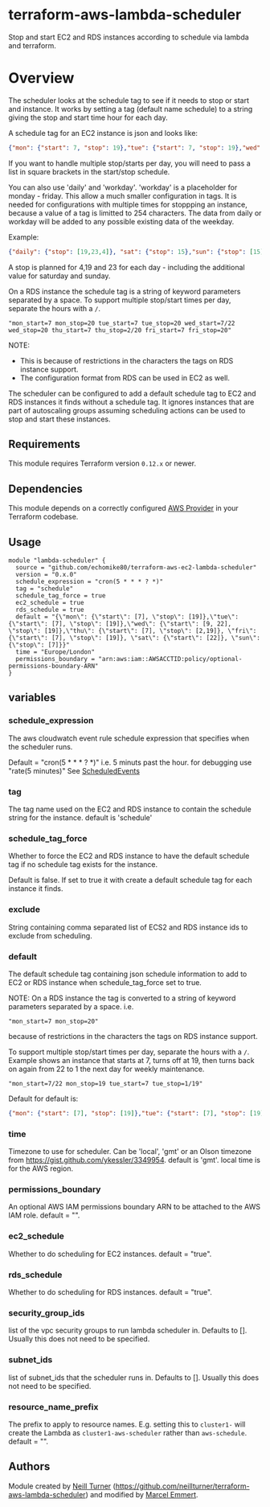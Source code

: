 # terraform-aws-lambda-scheduler
Stop and start EC2 and RDS instances according to schedule via lambda and terraform.

# Overview

The scheduler looks at the schedule tag to see if it needs to stop or start and instance.
It works by setting a tag (default name schedule) to a string giving the stop and start time hour for each day.

A schedule tag for an EC2 instance is json and looks like:
```json
{"mon": {"start": 7, "stop": 19},"tue": {"start": 7, "stop": 19},"wed": {"start": [9, 22], "stop": 19},"thu": {"start": 7, "stop": [2,19]}, "fri": {"start": 7, "stop": 19}, "sat": {"start": 22}, "sun": {"stop": 7}}
```
If you want to handle multiple stop/starts per day, you will need to pass a list in square brackets in the start/stop schedule.

You can also use 'daily' and 'workday'. 'workday' is a placeholder for monday - friday.
This allow a much smaller configuration in tags. It is needed for configurations
with multiple times for stoppping an instance, because a value
of a tag is limitted to 254 characters.
The data from daily or workday will be added to any possible existing data of the weekday.

Example:
```json
{"daily": {"stop": [19,23,4]}, "sat": {"stop": 15},"sun": {"stop": [15]}}
```
A stop is planned for 4,19 and 23 for each day - including the additional value for saturday and sunday.

On a RDS instance the schedule tag is a string of keyword parameters separated by a space. To support multiple stop/start times per day, separate the hours with a `/`.
```
"mon_start=7 mon_stop=20 tue_start=7 tue_stop=20 wed_start=7/22 wed_stop=20 thu_start=7 thu_stop=2/20 fri_start=7 fri_stop=20"
```
NOTE: 
* This is because of restrictions in the characters the tags on RDS instance support.
* The configuration format from RDS can be used in EC2 as well. 

The scheduler can be configured to add a default schedule tag to EC2 and RDS instances it finds without a schedule tag.
It ignores instances that are part of autoscaling groups assuming scheduling actions can be used to stop and start these instances.


## Requirements

This module requires Terraform version `0.12.x` or newer.

## Dependencies

This module depends on a correctly configured [AWS Provider](https://www.terraform.io/docs/providers/aws/index.html) in your Terraform codebase.

## Usage

```
module "lambda-scheduler" {
  source = "github.com/echomike80/terraform-aws-ec2-lambda-scheduler"
  version = "0.x.0"
  schedule_expression = "cron(5 * * * ? *)"
  tag = "schedule"
  schedule_tag_force = true
  ec2_schedule = true
  rds_schedule = true
  default = "{\"mon\": {\"start\": [7], \"stop\": [19]},\"tue\": {\"start\": [7], \"stop\": [19]},\"wed\": {\"start\": [9, 22], \"stop\": [19]},\"thu\": {\"start\": [7], \"stop\": [2,19]}, \"fri\": {\"start\": [7], \"stop\": [19]}, \"sat\": {\"start\": [22]}, \"sun\": {\"stop\": [7]}}"
  time = "Europe/London"
  permissions_boundary = "arn:aws:iam::AWSACCTID:policy/optional-permissions-boundary-ARN"
}
```
## variables

### schedule_expression
The aws cloudwatch event rule schedule expression that specifies when the scheduler runs.

Default = "cron(5 * * * ? *)"  i.e. 5 minuts past the hour. for debugging use "rate(5 minutes)" See [ScheduledEvents](https://docs.aws.amazon.com/AmazonCloudWatch/latest/events/ScheduledEvents.html)

### tag
The tag name used on the EC2 and RDS instance to contain the schedule string for the instance. default is 'schedule'

### schedule_tag_force
Whether to force the EC2 and RDS instance to have the default schedule tag if no schedule tag exists for the instance.

Default is false. If set to true it with create a default schedule tag for each instance it finds.

### exclude
String containing comma separated list of ECS2 and RDS instance ids to exclude from scheduling.

### default
The default schedule tag containing json schedule information to add to EC2 or RDS instance when schedule_tag_force set to true.

NOTE: On a RDS instance the tag is converted to a string of keyword parameters separated by a space.  i.e.
```
"mon_start=7 mon_stop=20"
```
because of restrictions in the characters the tags on RDS instance support.

To support multiple stop/start times per day, separate the hours with a `/`. Example shows an instance that starts at 7, turns off at 19, then turns back on again from 22 to 1 the next day for weekly maintenance.
```
"mon_start=7/22 mon_stop=19 tue_start=7 tue_stop=1/19"
```

Default for default is:
```json
{"mon": {"start": [7], "stop": [19]},"tue": {"start": [7], "stop": [19]},"wed": {"start": [9, 22], "stop": [19]},"thu": {"start": [7], "stop": [2,19]}, "fri": {"start": [7], "stop": [19]}, "sat": {"start": [22]}, "sun": {"stop": [7]}}
```

### time
Timezone to use for scheduler. Can be 'local', 'gmt' or an Olson timezone from https://gist.github.com/ykessler/3349954. default is 'gmt'. local time is for the AWS region.

### permissions_boundary
An optional AWS IAM permissions boundary ARN to be attached to the AWS IAM role. default = "".

### ec2_schedule
Whether to do scheduling for EC2 instances. default = "true".

### rds_schedule
Whether to do scheduling for RDS instances. default = "true".

### security_group_ids
list of the vpc security groups to run lambda scheduler in. Defaults to []. Usually this does not need to be specified.

### subnet_ids
list of subnet_ids that the scheduler runs in. Defaults to []. Usually this does not need to be specified.

### resource_name_prefix
The prefix to apply to resource names. E.g. setting this to `cluster1-` will create the Lambda as `cluster1-aws-scheduler` rather than `aws-schedule`. default = "".

## Authors
Module created by [Neill Turner](https://github.com/neillturner) (https://github.com/neillturner/terraform-aws-lambda-scheduler) and modified by [Marcel Emmert](https://github.com/echomike80).